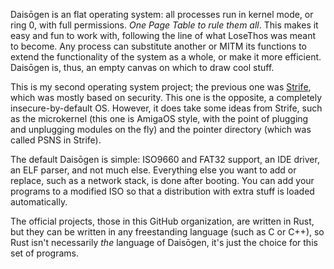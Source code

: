 Daisōgen is an flat operating system: all processes run in kernel mode, or ring 0, with full permissions. _One Page Table to rule them all_. This makes it easy and fun to work with,
following the line of what LoseThos was meant to become. Any process can substitute another or MITM its functions to extend the functionality of
the system as a whole, or make it more efficient. Daisōgen is, thus, an empty canvas on which to draw cool stuff.

This is my second operating system project; the previous one was [Strife](https://github.com/the-strife-project), which was mostly based on security.
This one is the opposite, a completely insecure-by-default OS. However, it does take some ideas from Strife, such as the microkernel (this one is
AmigaOS style, with the point of plugging and unplugging modules on the fly) and the pointer directory (which was called PSNS in Strife).

The default Daisōgen is simple: ISO9660 and FAT32 support, an IDE driver, an ELF parser, and not much else. Everything else you want to add or replace,
such as a network stack, is done after booting. You can add your programs to a modified ISO so that a distribution with extra stuff is loaded automatically.

The official projects, those in this GitHub organization, are written in Rust, but they can be written in any freestanding language (such as C or C++), so
Rust isn't necessarily _the_ language of Daisōgen, it's just the choice for this set of programs.
